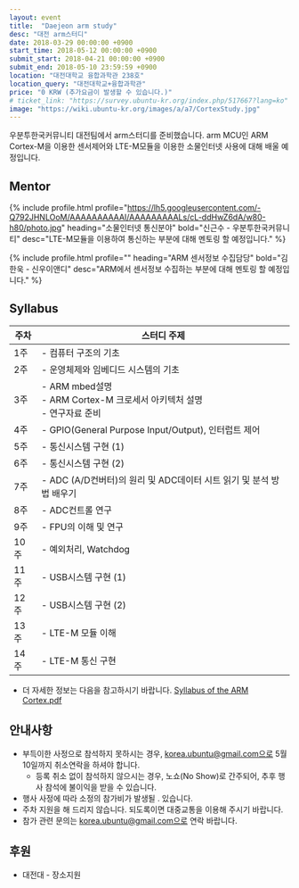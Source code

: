 ```yaml
---
layout: event
title:  "Daejeon arm study"
desc: "대전 arm스터디"
date: 2018-03-29 00:00:00 +0900
start_time: 2018-05-12 00:00:00 +0900
submit_start: 2018-04-21 00:00:00 +0900
submit_end: 2018-05-10 23:59:59 +0900
location: "대전대학교 융합과학관 238호"
location_query: "대전대학교+융합과학관"
price: "0 KRW (추가요금이 발생할 수 있습니다.)"
# ticket_link: "https://survey.ubuntu-kr.org/index.php/517667?lang=ko"
image: "https://wiki.ubuntu-kr.org/images/a/a7/CortexStudy.jpg"
---
```


우분투한국커뮤니티 대전팀에서 arm스터디를 준비했습니다.
arm MCU인 ARM Cortex-M을 이용한 센서제어와 LTE-M모듈을 이용한 소물인터넷 사용에 대해 배울 예정입니다.

## Mentor

{% include profile.html
  profile="https://lh5.googleusercontent.com/-Q792JHNLOoM/AAAAAAAAAAI/AAAAAAAAALs/cL-ddHwZ6dA/w80-h80/photo.jpg"
  heading="소물인터넷 통신분야" bold="신근수 - 우분투한국커뮤니티"
  desc="LTE-M모듈을 이용하여 통신하는 부분에 대해 멘토링 할 예정입니다." %}

{% include profile.html
  profile=""
  heading="ARM 센서정보 수집담당" bold="김한욱 - 신우이앤디"
  desc="ARM에서 센서정보 수집하는 부분에 대해 멘토링 할 예정입니다." %}

## Syllabus

주차 | 스터디 주제
--- | ---
1주 | - 컴퓨터 구조의 기초
2주 | - 운영체제와 임베디드 시스템의 기초
3주 | - ARM mbed설명 <br> - ARM Cortex-M 크로세서 아키텍처 설명 <br> - 연구자료 준비
4주 | - GPIO(General Purpose Input/Output), 인터럽트 제어
5주 | - 통신시스템 구현 (1)
6주 | - 통신시스템 구현 (2)
7주 | - ADC (A/D컨버터)의 원리 및 ADC데이터 시트 읽기 및 분석 방법 배우기
8주 | - ADC컨트롤 연구
9주 | - FPU의 이해 및 연구
10주 | - 예외처리, Watchdog
11주 | - USB시스템 구현 (1)
12주 | - USB시스템 구현 (2)
13주 | - LTE-M 모듈 이해
14주 | - LTE-M 통신 구현

- 더 자세한 정보는 다음을 참고하시기 바랍니다.
[Syllabus of the ARM Cortex.pdf](https://drive.google.com/file/d/1y660wnIlBSpQC6bNdHFJZ5lzKoRTcPp-/view?usp=sharing)

## 안내사항
- 부득이한 사정으로 참석하지 못하시는 경우, korea.ubuntu@gmail.com으로 5월 10일까지 취소연락을 하셔야 합니다.
  - 등록 취소 없이 참석하지 않으시는 경우, 노쇼(No Show)로 간주되어, 추후 행사 참석에 불이익을 받을 수 있습니다.
- 행사 사정에 따라 소정의 참가비가 발생될 . 있습니다.
- 주차 지원을 해 드리지 않습니다. 되도록이면 대중교통을 이용해 주시기 바랍니다.
- 참가 관련 문의는 korea.ubuntu@gmail.com으로 연락 바랍니다.

## 후원
- 대전대 - 장소지원
